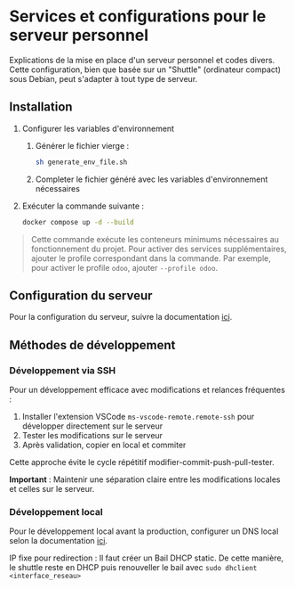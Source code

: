 # Services et configurations pour le serveur personnel

Explications de la mise en place d'un serveur personnel et codes divers. Cette configuration, bien que basée sur un "Shuttle" (ordinateur compact) sous Debian, peut s'adapter à tout type de serveur.

## Installation

1. Configurer les variables d'environnement

   1. Générer le fichier vierge :

      ```bash
      sh generate_env_file.sh
      ```

   2. Completer le fichier généré avec les variables d'environnement nécessaires

2. Exécuter la commande suivante :

   ```bash
   docker compose up -d --build
   ```

> Cette commande exécute les conteneurs minimums nécessaires au fonctionnement du projet. Pour activer des services supplémentaires, ajouter le profile correspondant dans la commande. Par exemple, pour activer le profile `odoo`, ajouter `--profile odoo`.

## Configuration du serveur

Pour la configuration du serveur, suivre la documentation [ici](./docs/server-setup.md).

## Méthodes de développement

### Développement via SSH

Pour un développement efficace avec modifications et relances fréquentes :

1. Installer l'extension VSCode `ms-vscode-remote.remote-ssh` pour développer directement sur le serveur
2. Tester les modifications sur le serveur
3. Après validation, copier en local et commiter

Cette approche évite le cycle répétitif modifier-commit-push-pull-tester.

**Important** : Maintenir une séparation claire entre les modifications locales et celles sur le serveur.

### Développement local

Pour le développement local avant la production, configurer un DNS local selon la documentation [ici](./docs/dnsmasq.md#configuration-du-dns).

IP fixe pour redirection : Il faut créer un Bail DHCP static. De cette manière, le shuttle reste en DHCP puis renouveller le bail avec `sudo dhclient <interface_reseau>`
